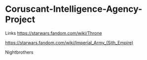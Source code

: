 # Coruscant-Intelligence-Agency-Project


Links
https://starwars.fandom.com/wiki/Throne

https://starwars.fandom.com/wiki/Imperial_Army_(Sith_Empire)

Nightbrothers